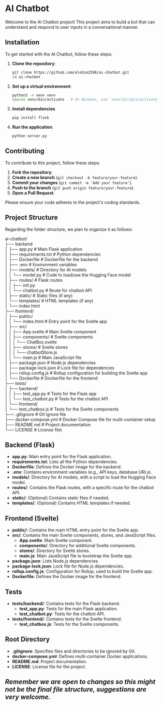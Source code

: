 # AI Chatbot

Welcome to the AI Chatbot project! This project aims to build a bot that can understand and respond to user inputs in a conversational manner.

## Installation

To get started with the AI Chatbot, follow these steps:

1. **Clone the repository**:
    ```sh
    git clone https://github.com/elohim2598/ai-chatbot.git
    cd ai-chatbot
    ```

2. **Set up a virtual environment**:
    ```sh
    python3 -m venv venv
    source venv/bin/activate   # On Windows, use `venv\Scripts\activate`
    ```

3. **Install dependencies**
    ```sh
    pip install flask
    ```

4. **Run the application**:
    ```sh
    python server.py
    ```

## Contributing

To contribute to this project, follow these steps:

1. **Fork the repository**.
2. **Create a new branch** (`git checkout -b feature/your-feature`).
3. **Commit your changes** (`git commit -m 'Add your feature'`).
4. **Push to the branch** (`git push origin feature/your-feature`).
5. **Open a Pull Request**.

Please ensure your code adheres to the project's coding standards.

## Project Structure

Regarding the folder structure, we plan to organize it as follows:

ai-chatbot/\
├── backend\
│ ├── app.py # Main Flask application\
│ ├── requirements.txt # Python dependencies\
│ ├── Dockerfile # Dockerfile for the backend\
│ ├── .env # Environment variables\
│ ├── models/ # Directory for AI models\
│ │ └── model.py # Code to load/use the Hugging Face model\
│ ├── routes/ # Flask routes\
│ │ ├── init.py\
│ │ └── chatbot.py # Route for chatbot API\
│ ├── static/ # Static files (if any)\
│ └── templates/ # HTML templates (if any)\
│ └── index.html\
├── frontend/\
│ ├── public/\
│ │ └── index.html # Entry point for the Svelte app\
│ ├── src/\
│ │ ├── App.svelte # Main Svelte component\
│ │ ├── components/ # Svelte components\
│ │ │ └── ChatBox.svelte\
│ │ ├── stores/ # Svelte stores\
│ │ │ └── chatbotStore.js\
│ │ └── main.js # Main JavaScript file\
│ ├── package.json # Node.js dependencies\
│ ├── package-lock.json # Lock file for dependencies\
│ ├── rollup.config.js # Rollup configuration for building the Svelte app\
│ └── Dockerfile # Dockerfile for the frontend\
├── tests/\
│ ├── backend/\
│ │ ├── test_app.py # Tests for the Flask app\
│ │ └── test_chatbot.py # Tests for the chatbot API\
│ └── frontend/\
│ └── test_chatbox.js # Tests for the Svelte components\
├── .gitignore # Git ignore file\
├── docker-compose.yml # Docker Compose file for multi-container setup\
├── README.md # Project documentation\
└── LICENSE # License file\

## Backend (Flask)

- **app.py**: Main entry point for the Flask application.
- **requirements.txt**: Lists all the Python dependencies.
- **Dockerfile**: Defines the Docker image for the backend.
- **.env**: Contains environment variables (e.g., API keys, database URLs).
- **models/**: Directory for AI models, with a script to load the Hugging Face model.
- **routes/**: Contains the Flask routes, with a specific route for the chatbot API.
- **static/**: (Optional) Contains static files if needed.
- **templates/**: (Optional) Contains HTML templates if needed.

## Frontend (Svelte)

- **public/**: Contains the main HTML entry point for the Svelte app.
- **src/**: Contains the main Svelte components, stores, and JavaScript files.
  - **App.svelte**: Main Svelte component.
  - **components/**: Directory for additional Svelte components.
  - **stores/**: Directory for Svelte stores.
  - **main.js**: Main JavaScript file to bootstrap the Svelte app.
- **package.json**: Lists Node.js dependencies.
- **package-lock.json**: Lock file for Node.js dependencies.
- **rollup.config.js**: Configuration for Rollup, used to build the Svelte app.
- **Dockerfile**: Defines the Docker image for the frontend.

## Tests

- **tests/backend/**: Contains tests for the Flask backend.
  - **test_app.py**: Tests for the main Flask application.
  - **test_chatbot.py**: Tests for the chatbot API.
- **tests/frontend/**: Contains tests for the Svelte frontend.
  - **test_chatbox.js**: Tests for the Svelte components.

## Root Directory

- **.gitignore**: Specifies files and directories to be ignored by Git.
- **docker-compose.yml**: Defines multi-container Docker applications.
- **README.md**: Project documentation.
- **LICENSE**: License file for the project.

## _Remember we are open to changes so this might not be the final file structure, suggestions are very welcome._


